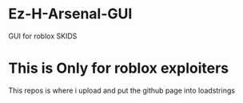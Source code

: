 # Ez-H-Arsenal-GUI
GUI for roblox SKIDS

# This is Only for roblox exploiters
This repos is where i upload and put the github page into loadstrings
